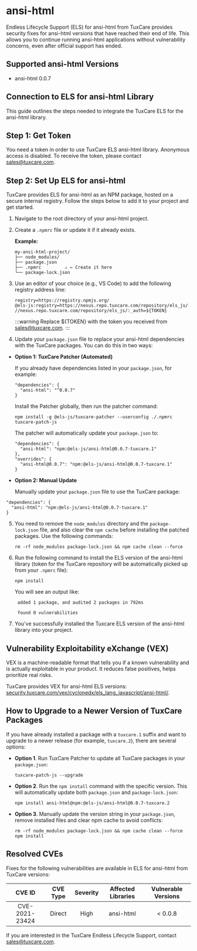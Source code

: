# ansi-html

Endless Lifecycle Support (ELS) for ansi-html from TuxCare provides security fixes for ansi-html versions that have reached their end of life. This allows you to continue running ansi-html applications without vulnerability concerns, even after official support has ended.

## Supported ansi-html Versions

* ansi-html 0.0.7

## Connection to ELS for ansi-html Library

This guide outlines the steps needed to integrate the TuxCare ELS for the ansi-html library.

## Step 1: Get Token

You need a token in order to use TuxCare ELS ansi-html library. Anonymous access is disabled. To receive the token, please contact [sales@tuxcare.com](mailto:sales@tuxcare.com).

## Step 2: Set Up ELS for ansi-html

TuxCare provides ELS for ansi-html as an NPM package, hosted on a secure internal registry. Follow the steps below to add it to your project and get started.

1. Navigate to the root directory of your ansi-html project.
2. Create a `.npmrc` file or update it if it already exists.

   **Example:**

   ```text
   my-ansi-html-project/
   ├── node_modules/
   ├── package.json
   ├── .npmrc         ⚠️ ← Create it here
   └── package-lock.json
   ```

3. Use an editor of your choice (e.g., VS Code) to add the following registry address line:

   <CodeWithCopy>

   ```text
   registry=https://registry.npmjs.org/
   @els-js:registry=https://nexus.repo.tuxcare.com/repository/els_js/
   //nexus.repo.tuxcare.com/repository/els_js/:_auth=${TOKEN}
   ```

   </CodeWithCopy>

   :::warning
   Replace ${TOKEN} with the token you received from [sales@tuxcare.com](mailto:sales@tuxcare.com).
   :::

4. Update your `package.json` file to replace your ansi-html dependencies with the TuxCare packages. You can do this in two ways:

  * **Option 1: TuxCare Patcher (Automated)**

    If you already have dependencies listed in your `package.json`, for example:

    ```text
    "dependencies": {
      "ansi-html": "^0.0.7"
    }
    ```

    Install the Patcher globally, then run the patcher command:

    <CodeWithCopy>

    ```text
    npm install -g @els-js/tuxcare-patcher --userconfig ./.npmrc
    tuxcare-patch-js
    ```

    </CodeWithCopy>

    The patcher will automatically update your `package.json` to:

    ```text
    "dependencies": {
      "ansi-html": "npm:@els-js/ansi-html@0.0.7-tuxcare.1"
    },
    "overrides": {
      "ansi-html@0.0.7": "npm:@els-js/ansi-html@0.0.7-tuxcare.1"
    }
    ```
    
  * **Option 2: Manual Update**

     Manually update your `package.json` file to use the TuxCare package:

   <CodeWithCopy>

   ```text
   "dependencies": {
     "ansi-html": "npm:@els-js/ansi-html@0.0.7-tuxcare.1"
   }
   ```

   </CodeWithCopy>

5. You need to remove the `node_modules` directory and the `package-lock.json` file, and also clear the `npm cache` before installing the patched packages. Use the following commands:
   
   <CodeWithCopy>

   ```text
   rm -rf node_modules package-lock.json && npm cache clean --force
   ```

   </CodeWithCopy>

6. Run the following command to install the ELS version of the ansi-html library (token for the TuxCare repository will be automatically picked up from your `.npmrc` file):

   <CodeWithCopy>

   ```text
   npm install
   ```

   </CodeWithCopy>

   You will see an output like:

   ```text
    added 1 package, and audited 2 packages in 792ms
    
    found 0 vulnerabilities
   ```

7. You've successfully installed the Tuxcare ELS version of the ansi-html library into your project.

## Vulnerability Exploitability eXchange (VEX) 

VEX is a machine-readable format that tells you if a known vulnerability and is actually exploitable in your product. It reduces false positives, helps prioritize real risks.

TuxCare provides VEX for ansi-html ELS versions: [security.tuxcare.com/vex/cyclonedx/els_lang_javascript/ansi-html/](https://security.tuxcare.com/vex/cyclonedx/els_lang_javascript/ansi-html/).

## How to Upgrade to a Newer Version of TuxCare Packages

If you have already installed a package with a `tuxcare.1` suffix and want to upgrade to a newer release (for example, `tuxcare.2`), there are several options:

* **Option 1**. Run TuxCare Patcher to update all TuxCare packages in your `package.json`:

  <CodeWithCopy>

  ```text
  tuxcare-patch-js --upgrade
  ```

  </CodeWithCopy>

* **Option 2**. Run the `npm install` command with the specific version. This will automatically update both `package.json` and `package-lock.json`:

  <CodeWithCopy>

  ```text
  npm install ansi-html@npm:@els-js/ansi-html@0.0.7-tuxcare.2
  ```

  </CodeWithCopy>

* **Option 3**. Manually update the version string in your `package.json`, remove installed files and clear npm cache to avoid conflicts:

  <CodeWithCopy>

  ```text
  rm -rf node_modules package-lock.json && npm cache clean --force
  npm install
  ```

  </CodeWithCopy>

## Resolved CVEs

Fixes for the following vulnerabilities are available in ELS for ansi-html from TuxCare versions:

| CVE ID         | CVE Type | Severity | Affected Libraries | Vulnerable Versions |
| :------------: | :------: |:--------:|:------------------:| :----------------: |
| CVE-2021-23424 | Direct   | High     | ansi-html          | < 0.0.8            |

If you are interested in the TuxCare Endless Lifecycle Support, contact [sales@tuxcare.com](mailto:sales@tuxcare.com).

